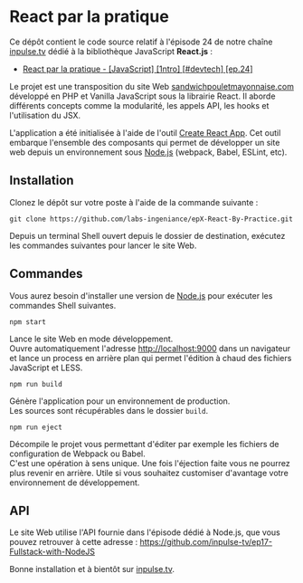 # React par la pratique

Ce dépôt contient le code source relatif à l'épisode 24 de notre chaîne [inpulse.tv](https://www.inpulse.tv) dédié à la bibliothèque JavaScript **React.js** :

- [React par la pratique  - [JavaScript]  [1ntro]  [#devtech]  [ep.24]](https://youtu.be/ClztBAyhZs4)

Le projet est une transposition du site Web [sandwichpouletmayonnaise.com](https://sandwichpouletmayonnaise.com) développé en PHP et Vanilla JavaScript sous la librairie React. Il aborde différents concepts comme la modularité, les appels API, les hooks et l'utilisation du JSX.

L'application a été initialisée à l'aide de l'outil [Create React App](https://github.com/facebook/create-react-app). Cet outil embarque l'ensemble des composants qui permet de développer un site web depuis un environnement sous [Node.js](https://nodejs.org) (webpack, Babel, ESLint, etc).

## Installation

Clonez le dépôt sur votre poste à l'aide de la commande suivante :

```shell
git clone https://github.com/labs-ingeniance/epX-React-By-Practice.git
```

Depuis un terminal Shell ouvert depuis le dossier de destination, exécutez les commandes suivantes pour lancer le site Web.

## Commandes

Vous aurez besoin d'installer une version de [Node.js](https://nodejs.org) pour exécuter les commandes Shell suivantes.

```shell
npm start
```

Lance le site Web en mode développement.\
Ouvre automatiquement l'adresse [http://localhost:9000](http://localhost:9000) dans un navigateur et lance un process en arrière plan qui permet l'édition à chaud des fichiers JavaScript et LESS.

```shell
npm run build
```

Génère l'application pour un environnement de production.\
Les sources sont récupérables dans le dossier `build`.

```shell
npm run eject
```

Décompile le projet vous permettant d'éditer par exemple les fichiers de configuration de Webpack ou Babel.\
C'est une opération à sens unique. Une fois l'éjection faite vous ne pourrez plus revenir en arrière. Utile si vous souhaitez customiser d'avantage votre environnement de développement.

## API

Le site Web utilise l'API fournie dans l'épisode dédié à Node.js, que vous pouvez retrouver à cette adresse :
https://github.com/inpulse-tv/ep17-Fullstack-with-NodeJS

Bonne installation et à bientôt sur [inpulse.tv](https://inpulse.tv).
